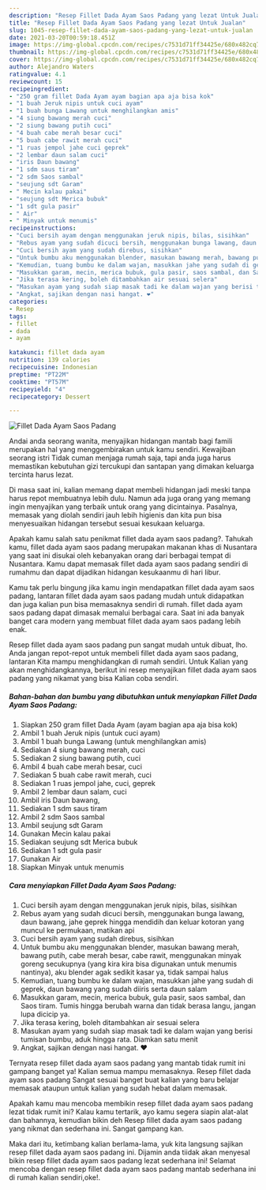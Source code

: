 ```yaml
---
description: "Resep Fillet Dada Ayam Saos Padang yang lezat Untuk Jualan"
title: "Resep Fillet Dada Ayam Saos Padang yang lezat Untuk Jualan"
slug: 1045-resep-fillet-dada-ayam-saos-padang-yang-lezat-untuk-jualan
date: 2021-03-20T00:59:18.451Z
image: https://img-global.cpcdn.com/recipes/c7531d71ff34425e/680x482cq70/fillet-dada-ayam-saos-padang-foto-resep-utama.jpg
thumbnail: https://img-global.cpcdn.com/recipes/c7531d71ff34425e/680x482cq70/fillet-dada-ayam-saos-padang-foto-resep-utama.jpg
cover: https://img-global.cpcdn.com/recipes/c7531d71ff34425e/680x482cq70/fillet-dada-ayam-saos-padang-foto-resep-utama.jpg
author: Alejandro Waters
ratingvalue: 4.1
reviewcount: 15
recipeingredient:
- "250 gram fillet Dada Ayam ayam bagian apa aja bisa kok"
- "1 buah Jeruk nipis untuk cuci ayam"
- "1 buah bunga Lawang untuk menghilangkan amis"
- "4 siung bawang merah cuci"
- "2 siung bawang putih cuci"
- "4 buah cabe merah besar cuci"
- "5 buah cabe rawit merah cuci"
- "1 ruas jempol jahe cuci geprek"
- "2 lembar daun salam cuci"
- "iris Daun bawang"
- "1 sdm saus tiram"
- "2 sdm Saos sambal"
- "seujung sdt Garam"
- " Mecin kalau pakai"
- "seujung sdt Merica bubuk"
- "1 sdt gula pasir"
- " Air"
- " Minyak untuk menumis"
recipeinstructions:
- "Cuci bersih ayam dengan menggunakan jeruk nipis, bilas, sisihkan"
- "Rebus ayam yang sudah dicuci bersih, menggunakan bunga lawang, daun bawang, jahe geprek hingga mendidih dan keluar kotoran yang muncul ke permukaan, matikan api"
- "Cuci bersih ayam yang sudah direbus, sisihkan"
- "Untuk bumbu aku menggunakan blender, masukan bawang merah, bawang putih, cabe merah besar, cabe rawit, menggunakan minyak goreng secukupnya (yang kira kira bisa digunakan untuk menumis nantinya), aku blender agak sedikit kasar ya, tidak sampai halus"
- "Kemudian, tuang bumbu ke dalam wajan, masukkan jahe yang sudah di geprek, daun bawang yang sudah diiris serta daun salam"
- "Masukkan garam, mecin, merica bubuk, gula pasir, saos sambal, dan Saos tiram. Tumis hingga berubah warna dan tidak berasa langu, jangan lupa dicicip ya."
- "Jika terasa kering, boleh ditambahkan air sesuai selera"
- "Masukan ayam yang sudah siap masak tadi ke dalam wajan yang berisi tumisan bumbu, aduk hingga rata. Diamkan satu menit"
- "Angkat, sajikan dengan nasi hangat. ❤️"
categories:
- Resep
tags:
- fillet
- dada
- ayam

katakunci: fillet dada ayam 
nutrition: 139 calories
recipecuisine: Indonesian
preptime: "PT22M"
cooktime: "PT57M"
recipeyield: "4"
recipecategory: Dessert

---
```



![Fillet Dada Ayam Saos Padang](https://img-global.cpcdn.com/recipes/c7531d71ff34425e/680x482cq70/fillet-dada-ayam-saos-padang-foto-resep-utama.jpg)

Andai anda seorang wanita, menyajikan hidangan mantab bagi famili merupakan hal yang menggembirakan untuk kamu sendiri. Kewajiban seorang istri Tidak cuman menjaga rumah saja, tapi anda juga harus memastikan kebutuhan gizi tercukupi dan santapan yang dimakan keluarga tercinta harus lezat.

Di masa  saat ini, kalian memang dapat membeli hidangan jadi meski tanpa harus repot membuatnya lebih dulu. Namun ada juga orang yang memang ingin menyajikan yang terbaik untuk orang yang dicintainya. Pasalnya, memasak yang diolah sendiri jauh lebih higienis dan kita pun bisa menyesuaikan hidangan tersebut sesuai kesukaan keluarga. 



Apakah kamu salah satu penikmat fillet dada ayam saos padang?. Tahukah kamu, fillet dada ayam saos padang merupakan makanan khas di Nusantara yang saat ini disukai oleh kebanyakan orang dari berbagai tempat di Nusantara. Kamu dapat memasak fillet dada ayam saos padang sendiri di rumahmu dan dapat dijadikan hidangan kesukaanmu di hari libur.

Kamu tak perlu bingung jika kamu ingin mendapatkan fillet dada ayam saos padang, lantaran fillet dada ayam saos padang mudah untuk didapatkan dan juga kalian pun bisa memasaknya sendiri di rumah. fillet dada ayam saos padang dapat dimasak memalui berbagai cara. Saat ini ada banyak banget cara modern yang membuat fillet dada ayam saos padang lebih enak.

Resep fillet dada ayam saos padang pun sangat mudah untuk dibuat, lho. Anda jangan repot-repot untuk membeli fillet dada ayam saos padang, lantaran Kita mampu menghidangkan di rumah sendiri. Untuk Kalian yang akan menghidangkannya, berikut ini resep menyajikan fillet dada ayam saos padang yang nikamat yang bisa Kalian coba sendiri.

<!--inarticleads1-->

##### Bahan-bahan dan bumbu yang dibutuhkan untuk menyiapkan Fillet Dada Ayam Saos Padang:

1. Siapkan 250 gram fillet Dada Ayam (ayam bagian apa aja bisa kok)
1. Ambil 1 buah Jeruk nipis (untuk cuci ayam)
1. Ambil 1 buah bunga Lawang (untuk menghilangkan amis)
1. Sediakan 4 siung bawang merah, cuci
1. Sediakan 2 siung bawang putih, cuci
1. Ambil 4 buah cabe merah besar, cuci
1. Sediakan 5 buah cabe rawit merah, cuci
1. Sediakan 1 ruas jempol jahe, cuci, geprek
1. Ambil 2 lembar daun salam, cuci
1. Ambil iris Daun bawang,
1. Sediakan 1 sdm saus tiram
1. Ambil 2 sdm Saos sambal
1. Ambil seujung sdt Garam
1. Gunakan  Mecin kalau pakai
1. Sediakan seujung sdt Merica bubuk
1. Sediakan 1 sdt gula pasir
1. Gunakan  Air
1. Siapkan  Minyak untuk menumis




<!--inarticleads2-->

##### Cara menyiapkan Fillet Dada Ayam Saos Padang:

1. Cuci bersih ayam dengan menggunakan jeruk nipis, bilas, sisihkan
1. Rebus ayam yang sudah dicuci bersih, menggunakan bunga lawang, daun bawang, jahe geprek hingga mendidih dan keluar kotoran yang muncul ke permukaan, matikan api
1. Cuci bersih ayam yang sudah direbus, sisihkan
1. Untuk bumbu aku menggunakan blender, masukan bawang merah, bawang putih, cabe merah besar, cabe rawit, menggunakan minyak goreng secukupnya (yang kira kira bisa digunakan untuk menumis nantinya), aku blender agak sedikit kasar ya, tidak sampai halus
1. Kemudian, tuang bumbu ke dalam wajan, masukkan jahe yang sudah di geprek, daun bawang yang sudah diiris serta daun salam
1. Masukkan garam, mecin, merica bubuk, gula pasir, saos sambal, dan Saos tiram. Tumis hingga berubah warna dan tidak berasa langu, jangan lupa dicicip ya.
1. Jika terasa kering, boleh ditambahkan air sesuai selera
1. Masukan ayam yang sudah siap masak tadi ke dalam wajan yang berisi tumisan bumbu, aduk hingga rata. Diamkan satu menit
1. Angkat, sajikan dengan nasi hangat. ❤️




Ternyata resep fillet dada ayam saos padang yang mantab tidak rumit ini gampang banget ya! Kalian semua mampu memasaknya. Resep fillet dada ayam saos padang Sangat sesuai banget buat kalian yang baru belajar memasak ataupun untuk kalian yang sudah hebat dalam memasak.

Apakah kamu mau mencoba membikin resep fillet dada ayam saos padang lezat tidak rumit ini? Kalau kamu tertarik, ayo kamu segera siapin alat-alat dan bahannya, kemudian bikin deh Resep fillet dada ayam saos padang yang nikmat dan sederhana ini. Sangat gampang kan. 

Maka dari itu, ketimbang kalian berlama-lama, yuk kita langsung sajikan resep fillet dada ayam saos padang ini. Dijamin anda tiidak akan menyesal bikin resep fillet dada ayam saos padang lezat sederhana ini! Selamat mencoba dengan resep fillet dada ayam saos padang mantab sederhana ini di rumah kalian sendiri,oke!.

